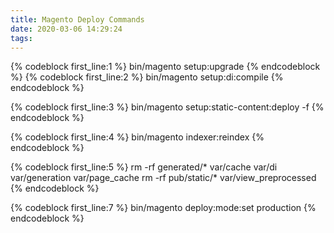 ```yaml
---
title: Magento Deploy Commands
date: 2020-03-06 14:29:24
tags:
---
```


{% codeblock first_line:1 %}
bin/magento setup:upgrade
{% endcodeblock %}
{% codeblock first_line:2 %}
bin/magento setup:di:compile
{% endcodeblock %}

{% codeblock first_line:3 %}
bin/magento setup:static-content:deploy -f
{% endcodeblock %}

{% codeblock first_line:4 %}
bin/magento indexer:reindex
{% endcodeblock %}

{% codeblock first_line:5 %}
rm -rf generated/* var/cache var/di var/generation var/page_cache
rm -rf pub/static/* var/view_preprocessed
{% endcodeblock %}

{% codeblock first_line:7 %}
bin/magento deploy:mode:set production
{% endcodeblock %}